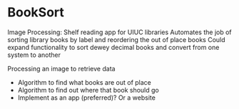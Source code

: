 # BookSort

Image Processing: Shelf reading app for UIUC libraries
Automates the job of sorting library books by label and reordering the out of place books
Could expand functionality to sort dewey decimal books and convert from one system to another 

Processing an image to retrieve data
  - Algorithm to find what books are out of place 
  - Algorithm to find out where that book should go
  - Implement as an app (preferred)? Or a website
